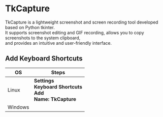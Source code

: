 # TkCapture
TkCapture is a lightweight screenshot and screen recording tool developed based on Python tkinter.   
It supports screenshot editing and GIF recording, allows you to copy screenshots to the system clipboard,   
and provides an intuitive and user-friendly interface.

## Add Keyboard Shortcuts

| OS | Steps |
|--|--|
|Linux| **Settings**<br>**Keyboard Shortcuts**<br>**Add**<br>**Name: TkCapture** |
| Windows||



